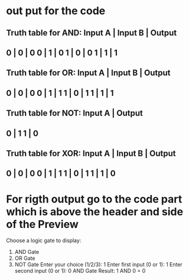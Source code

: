 # out put for the code

Truth table for AND:
Input A | Input B | Output
---------------------------
0       | 0       | 0
0       | 1       | 0
1       | 0       | 0
1       | 1       | 1
---------------------------

Truth table for OR:
Input A | Input B | Output
---------------------------
0       | 0       | 0
0       | 1       | 1
1       | 0       | 1
1       | 1       | 1
---------------------------

Truth table for NOT:
Input A | Output
-----------------
0       | 1
1       | 0
-----------------

Truth table for XOR:
Input A | Input B | Output
---------------------------
0       | 0       | 0
0       | 1       | 1
1       | 0       | 1
1       | 1       | 0
---------------------------

# For rigth output go to the code part which is above the header and side of the Preview

Choose a logic gate to display:
1. AND Gate
2. OR Gate
3. NOT Gate
Enter your choice (1/2/3): 1
Enter first input (0 or 1): 1
Enter second input (0 or 1): 0
AND Gate Result: 1 AND 0 = 0

